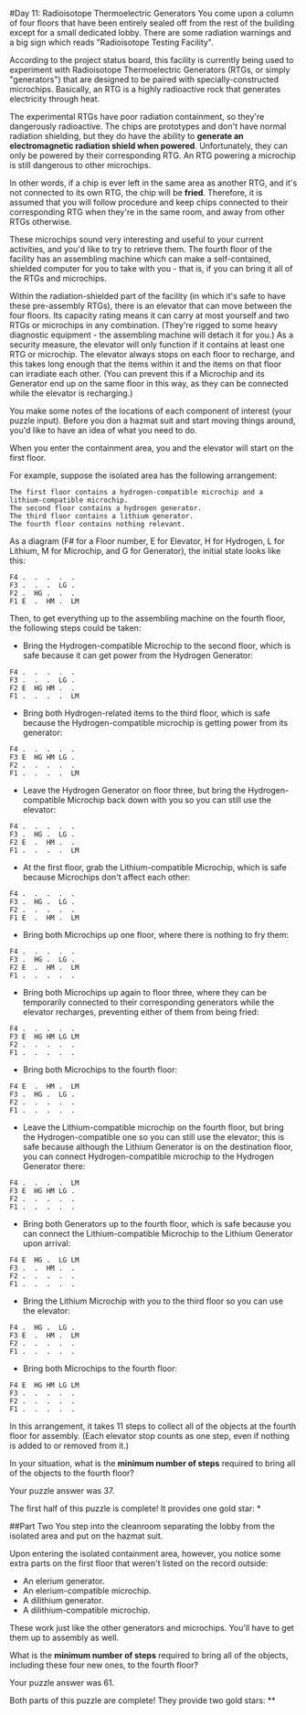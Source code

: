 #Day 11: Radioisotope Thermoelectric Generators
You come upon a column of four floors that have been entirely sealed off from the rest of the building except for a
small dedicated lobby. There are some radiation warnings and a big sign which reads "Radioisotope Testing Facility".

According to the project status board, this facility is currently being used to experiment with Radioisotope 
Thermoelectric Generators (RTGs, or simply "generators") that are designed to be paired with specially-constructed 
microchips. Basically, an RTG is a highly radioactive rock that generates electricity through heat.

The experimental RTGs have poor radiation containment, so they're dangerously radioactive. The chips are prototypes 
and don't have normal radiation shielding, but they do have the ability to **generate an electromagnetic radiation 
shield when powered**. Unfortunately, they can only be powered by their corresponding RTG. An RTG powering a 
microchip is still dangerous to other microchips.

In other words, if a chip is ever left in the same area as another RTG, and it's not connected to its own RTG, the 
chip will be **fried**. Therefore, it is assumed that you will follow procedure and keep chips connected to their 
corresponding RTG when they're in the same room, and away from other RTGs otherwise.

These microchips sound very interesting and useful to your current activities, and you'd like to try to retrieve 
them. The fourth floor of the facility has an assembling machine which can make a self-contained, shielded computer 
for you to take with you - that is, if you can bring it all of the RTGs and microchips.

Within the radiation-shielded part of the facility (in which it's safe to have these pre-assembly RTGs), there is an 
elevator that can move between the four floors. Its capacity rating means it can carry at most yourself and two RTGs 
or microchips in any combination. (They're rigged to some heavy diagnostic equipment - the assembling machine will 
detach it for you.) As a security measure, the elevator will only function if it contains at least one RTG or 
microchip. The elevator always stops on each floor to recharge, and this takes long enough that the items within 
it and the items on that floor can irradiate each other. (You can prevent this if a Microchip and its Generator 
end up on the same floor in this way, as they can be connected while the elevator is recharging.)

You make some notes of the locations of each component of interest (your puzzle input). Before you don a hazmat suit 
and start moving things around, you'd like to have an idea of what you need to do.

When you enter the containment area, you and the elevator will start on the first floor.

For example, suppose the isolated area has the following arrangement:
```
The first floor contains a hydrogen-compatible microchip and a lithium-compatible microchip.
The second floor contains a hydrogen generator.
The third floor contains a lithium generator.
The fourth floor contains nothing relevant.
```
As a diagram (F# for a Floor number, E for Elevator, H for Hydrogen, L for Lithium, M for Microchip, and G for 
Generator), the initial state looks like this:
```
F4 .  .  .  .  .  
F3 .  .  .  LG .  
F2 .  HG .  .  .  
F1 E  .  HM .  LM 
```
Then, to get everything up to the assembling machine on the fourth floor, the following steps could be taken:

* Bring the Hydrogen-compatible Microchip to the second floor, which is safe because it can get power from the 
Hydrogen Generator:
```
F4 .  .  .  .  .  
F3 .  .  .  LG .  
F2 E  HG HM .  .  
F1 .  .  .  .  LM 
```
* Bring both Hydrogen-related items to the third floor, which is safe because the Hydrogen-compatible microchip is 
getting power from its generator:
```
F4 .  .  .  .  .  
F3 E  HG HM LG .  
F2 .  .  .  .  .  
F1 .  .  .  .  LM 
```
* Leave the Hydrogen Generator on floor three, but bring the Hydrogen-compatible Microchip back down with you so you 
can still use the elevator:
```
F4 .  .  .  .  .  
F3 .  HG .  LG .  
F2 E  .  HM .  .  
F1 .  .  .  .  LM 
```
* At the first floor, grab the Lithium-compatible Microchip, which is safe because Microchips don't affect each other:
```
F4 .  .  .  .  .  
F3 .  HG .  LG .  
F2 .  .  .  .  .  
F1 E  .  HM .  LM 
```
* Bring both Microchips up one floor, where there is nothing to fry them:
```
F4 .  .  .  .  .  
F3 .  HG .  LG .  
F2 E  .  HM .  LM 
F1 .  .  .  .  .  
```
* Bring both Microchips up again to floor three, where they can be temporarily connected to their corresponding 
generators while the elevator recharges, preventing either of them from being fried:
```
F4 .  .  .  .  .  
F3 E  HG HM LG LM 
F2 .  .  .  .  .  
F1 .  .  .  .  .  
```
* Bring both Microchips to the fourth floor:
```
F4 E  .  HM .  LM 
F3 .  HG .  LG .  
F2 .  .  .  .  .  
F1 .  .  .  .  .  
```
* Leave the Lithium-compatible microchip on the fourth floor, but bring the Hydrogen-compatible one so you can 
still use the elevator; this is safe because although the Lithium Generator is on the destination floor, you can 
connect Hydrogen-compatible microchip to the Hydrogen Generator there:
```
F4 .  .  .  .  LM 
F3 E  HG HM LG .  
F2 .  .  .  .  .  
F1 .  .  .  .  .  
```
* Bring both Generators up to the fourth floor, which is safe because you can connect the Lithium-compatible 
Microchip to the Lithium Generator upon arrival:
```
F4 E  HG .  LG LM 
F3 .  .  HM .  .  
F2 .  .  .  .  .  
F1 .  .  .  .  .  
```
* Bring the Lithium Microchip with you to the third floor so you can use the elevator:
```
F4 .  HG .  LG .  
F3 E  .  HM .  LM 
F2 .  .  .  .  .  
F1 .  .  .  .  .  
```
* Bring both Microchips to the fourth floor:
```
F4 E  HG HM LG LM 
F3 .  .  .  .  .  
F2 .  .  .  .  .  
F1 .  .  .  .  .  
```
In this arrangement, it takes 11 steps to collect all of the objects at the fourth floor for assembly. 
(Each elevator stop counts as one step, even if nothing is added to or removed from it.)

In your situation, what is the **minimum number of steps** required to bring all of the objects to the fourth floor?

Your puzzle answer was 37.

The first half of this puzzle is complete! It provides one gold star: *

##Part Two
You step into the cleanroom separating the lobby from the isolated area and put on the hazmat suit.

Upon entering the isolated containment area, however, you notice some extra parts on the first floor that weren't 
listed on the record outside:

* An elerium generator.
* An elerium-compatible microchip.
* A dilithium generator.
* A dilithium-compatible microchip.

These work just like the other generators and microchips. You'll have to get them up to assembly as well.

What is the **minimum number of steps** required to bring all of the objects, including these four new ones, to the 
fourth floor?

Your puzzle answer was 61.

Both parts of this puzzle are complete! They provide two gold stars: **
